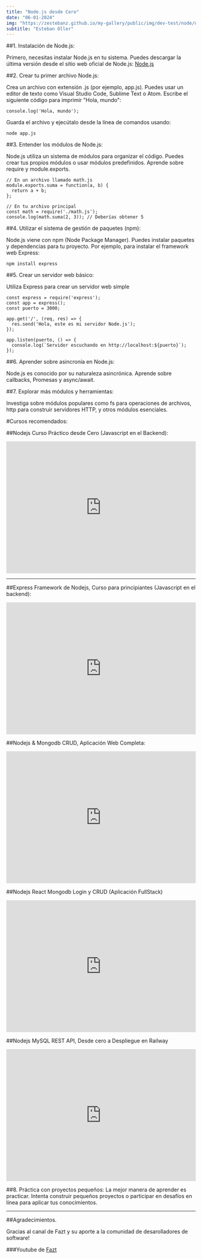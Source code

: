 ```yaml
---
title: "Node.js desde Cero"
date: "06-01-2024"
img: "https://zestebanz.github.io/my-gallery/public/img/dev-test/node/node.jpg"
subtitle: "Esteban Oller"
---
```


##1. Instalación de Node.js:

Primero, necesitas instalar Node.js en tu sistema. Puedes descargar la última versión desde el sitio web oficial de Node.js: [Node.js](https://nodejs.org/en)

##2. Crear tu primer archivo Node.js:

Crea un archivo con extensión .js (por ejemplo, app.js). Puedes usar un editor de texto como Visual Studio Code, Sublime Text o Atom. Escribe el siguiente código para imprimir "Hola, mundo":

```
console.log('Hola, mundo');
```

Guarda el archivo y ejecútalo desde la línea de comandos usando:

```
node app.js
```

##3. Entender los módulos de Node.js:

Node.js utiliza un sistema de módulos para organizar el código. Puedes crear tus propios módulos o usar módulos predefinidos. Aprende sobre require y module.exports.

```
// En un archivo llamado math.js
module.exports.suma = function(a, b) {
  return a + b;
};

// En tu archivo principal
const math = require('./math.js');
console.log(math.suma(2, 3)); // Deberías obtener 5

```

##4. Utilizar el sistema de gestión de paquetes (npm):

Node.js viene con npm (Node Package Manager). Puedes instalar paquetes y dependencias para tu proyecto. Por ejemplo, para instalar el framework web Express:

```
npm install express
```

##5. Crear un servidor web básico:

Utiliza Express para crear un servidor web simple

```
const express = require('express');
const app = express();
const puerto = 3000;

app.get('/', (req, res) => {
  res.send('Hola, este es mi servidor Node.js');
});

app.listen(puerto, () => {
  console.log(`Servidor escuchando en http://localhost:${puerto}`);
});

```

##6. Aprender sobre asincronía en Node.js:

Node.js es conocido por su naturaleza asincrónica. Aprende sobre callbacks, Promesas y async/await.

##7. Explorar más módulos y herramientas:

Investiga sobre módulos populares como fs para operaciones de archivos, http para construir servidores HTTP, y otros módulos esenciales.

#Cursos recomendados:

##Nodejs Curso Práctico desde Cero (Javascript en el Backend):

<iframe width="100%" height="350" src="https://www.youtube.com/embed/i3OdKwuBjeM?si=2FTYEpRs_bL2SH23" title="YouTube video player" frameborder="0" allow="accelerometer; autoplay; clipboard-write; encrypted-media; gyroscope; picture-in-picture; web-share" allowfullscreen></iframe>

---

##Express Framework de Nodejs, Curso para principiantes (Javascript en el backend):

<iframe width="100%" height="350" src="https://www.youtube.com/embed/JmJ1WUoUIK4?si=MC4afW-AlqBFavdj" title="YouTube video player" frameborder="0" allow="accelerometer; autoplay; clipboard-write; encrypted-media; gyroscope; picture-in-picture; web-share" allowfullscreen></iframe>

##Nodejs & Mongodb CRUD, Aplicación Web Completa:

<iframe width="100%" height="350"src="https://www.youtube.com/embed/GVfAPWLkk0M?si=LT2W2mgA7_PD-93j" title="YouTube video player" frameborder="0" allow="accelerometer; autoplay; clipboard-write; encrypted-media; gyroscope; picture-in-picture; web-share" allowfullscreen></iframe>

##Nodejs React Mongodb Login y CRUD (Aplicación FullStack)

<iframe width="100%" height="350" src="https://www.youtube.com/embed/NmkY4JgS21A?si=xeE09zSxwAW8aBKK" title="YouTube video player" frameborder="0" allow="accelerometer; autoplay; clipboard-write; encrypted-media; gyroscope; picture-in-picture; web-share" allowfullscreen></iframe>

##Nodejs MySQL REST API, Desde cero a Despliegue en Railway

<iframe width="100%" height="350" src="https://www.youtube.com/embed/3dSkc-DIM74?si=HC0YwvXmHrgoLP9G" title="YouTube video player" frameborder="0" allow="accelerometer; autoplay; clipboard-write; encrypted-media; gyroscope; picture-in-picture; web-share" allowfullscreen></iframe>

##8. Práctica con proyectos pequeños:
La mejor manera de aprender es practicar. Intenta construir pequeños proyectos o participar en desafíos en línea para aplicar tus conocimientos.

---

##Agradecimientos.

Gracias al canal de Fazt y su aporte a la comunidad de desarolladores de software!

###Youtube de [Fazt](https://www.youtube.com/@FaztTech)